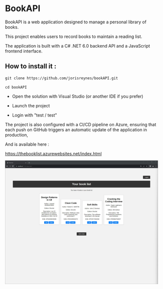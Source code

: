# BookAPI

BookAPI is a web application designed to manage a personal library of books.

This project enables users to record books to maintain a reading list.

The application is built with a C# .NET 6.0 backend API and a JavaScript frontend interface.

## How to install it :

```
git clone https://github.com/jorisreynes/bookAPI.git
```

```
cd bookAPI
```

-   Open the solution with Visual Studio (or another IDE if you prefer)

-   Launch the project

-   Login with "test / test"

The project is also configured with a CI/CD pipeline on Azure, ensuring that each push on GitHub triggers an automatic update of the application in production,

And is available here :

https://thebooklist.azurewebsites.net/index.html

![Screenshot of bookAPI](Screenshot.jpg)
